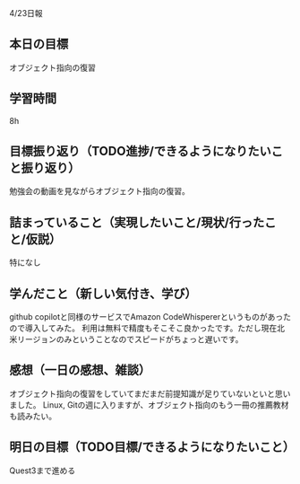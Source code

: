4/23日報
## 本日の目標
オブジェクト指向の復習
## 学習時間
8h
## 目標振り返り（TODO進捗/できるようになりたいこと振り返り）
勉強会の動画を見ながらオブジェクト指向の復習。
## 詰まっていること（実現したいこと/現状/行ったこと/仮説）
特になし
## 学んだこと（新しい気付き、学び）
github copilotと同様のサービスでAmazon CodeWhispererというものがあったので導入してみた。
利用は無料で精度もそこそこ良かったです。ただし現在北米リージョンのみということなのでスピードがちょっと遅いです。
## 感想（一日の感想、雑談）
オブジェクト指向の復習をしていてまだまだ前提知識が足りていないといと思いました。
Linux, Gitの週に入りますが、オブジェクト指向のもう一冊の推薦教材も読みたい。
## 明日の目標（TODO目標/できるようになりたいこと）
Quest3まで進める
